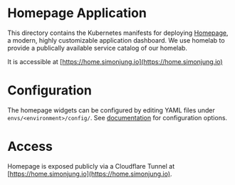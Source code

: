 # Homepage Application

This directory contains the Kubernetes manifests for deploying [Homepage](https://gethomepage.dev/), a modern, highly customizable application dashboard. We use homelab to provide a publically available service catalog of our homelab. 

It is accessible at [https://home.simonjung.io](https://home.simonjung.io)

# Configuration

The homepage widgets can be configured by editing YAML files under `envs/<environment>/config/`. See [documentation](https://gethomepage.dev/configs/settings/) for configuration options.

# Access

Homepage is exposed publicly via a Cloudflare Tunnel at [https://home.simonjung.io](https://home.simonjung.io).